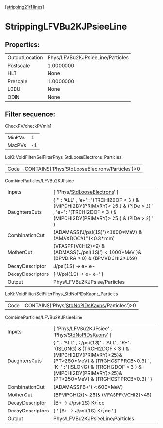 [[stripping21r1 lines]](./stripping21r1-index)

# StrippingLFVBu2KJPsieeLine

## Properties:

|                |                                  |
|----------------|----------------------------------|
| OutputLocation | Phys/LFVBu2KJPsieeLine/Particles |
| Postscale      | 1.0000000                        |
| HLT            | None                             |
| Prescale       | 1.0000000                        |
| L0DU           | None                             |
| ODIN           | None                             |

## Filter sequence:

CheckPV/checkPVmin1

|        |     |
|--------|-----|
| MinPVs | 1   |
| MaxPVs | -1  |

LoKi::VoidFilter/SelFilterPhys_StdLooseElectrons_Particles

|      |                                                                                                      |
|------|------------------------------------------------------------------------------------------------------|
| Code | CONTAINS('Phys/[StdLooseElectrons](./stripping21r1-commonparticles-stdlooseelectrons)/Particles')\>0 |

CombineParticles/LFVBu2KJPsiee

|                  |                                                                                                                                                                  |
|------------------|------------------------------------------------------------------------------------------------------------------------------------------------------------------|
| Inputs           | [ 'Phys/[StdLooseElectrons](./stripping21r1-commonparticles-stdlooseelectrons)' ]                                                                              |
| DaughtersCuts    | { '' : 'ALL' , 'e+' : '(TRCHI2DOF \< 3 ) & (MIPCHI2DV(PRIMARY)\> 25.) & (PIDe \> 2) ' , 'e-' : '(TRCHI2DOF \< 3 ) & (MIPCHI2DV(PRIMARY)\> 25.) & (PIDe \> 2) ' } |
| CombinationCut   | (ADAMASS('J/psi(1S)')\<1000\*MeV) & (AMAXDOCA('')\<0.3\*mm)                                                                                                      |
| MotherCut        | (VFASPF(VCHI2)\<9) & (ADMASS('J/psi(1S)') \< 1000\*MeV )& (BPVDIRA \> 0) & (BPVVDCHI2\>169)                                                                      |
| DecayDescriptor  | J/psi(1S) -\> e+ e-                                                                                                                                              |
| DecayDescriptors | [ 'J/psi(1S) -\> e+ e-' ]                                                                                                                                      |
| Output           | Phys/LFVBu2KJPsiee/Particles                                                                                                                                     |

LoKi::VoidFilter/SelFilterPhys_StdNoPIDsKaons_Particles

|      |                                                                                                |
|------|------------------------------------------------------------------------------------------------|
| Code | CONTAINS('Phys/[StdNoPIDsKaons](./stripping21r1-commonparticles-stdnopidskaons)/Particles')\>0 |

CombineParticles/LFVBu2KJPsieeLine

|                  |                                                                                                                                                                                                                                                      |
|------------------|------------------------------------------------------------------------------------------------------------------------------------------------------------------------------------------------------------------------------------------------------|
| Inputs           | [ 'Phys/LFVBu2KJPsiee' , 'Phys/[StdNoPIDsKaons](./stripping21r1-commonparticles-stdnopidskaons)' ]                                                                                                                                                 |
| DaughtersCuts    | { '' : 'ALL' , 'J/psi(1S)' : 'ALL' , 'K+' : '(ISLONG) & (TRCHI2DOF \< 3 ) &(MIPCHI2DV(PRIMARY)\>25)& (PT\>250\*MeV) & (TRGHOSTPROB\<0.3) ' , 'K-' : '(ISLONG) & (TRCHI2DOF \< 3 ) &(MIPCHI2DV(PRIMARY)\>25)& (PT\>250\*MeV) & (TRGHOSTPROB\<0.3) ' } |
| CombinationCut   | (ADAMASS('B+') \< 600\*MeV)                                                                                                                                                                                                                          |
| MotherCut        | (BPVIPCHI2()\< 25)& (VFASPF(VCHI2)\<45)                                                                                                                                                                                                              |
| DecayDescriptor  | [B+ -\> J/psi(1S) K+]cc                                                                                                                                                                                                                            |
| DecayDescriptors | [ ' [B+ -\> J/psi(1S) K+]cc ' ]                                                                                                                                                                                                                  |
| Output           | Phys/LFVBu2KJPsieeLine/Particles                                                                                                                                                                                                                     |
